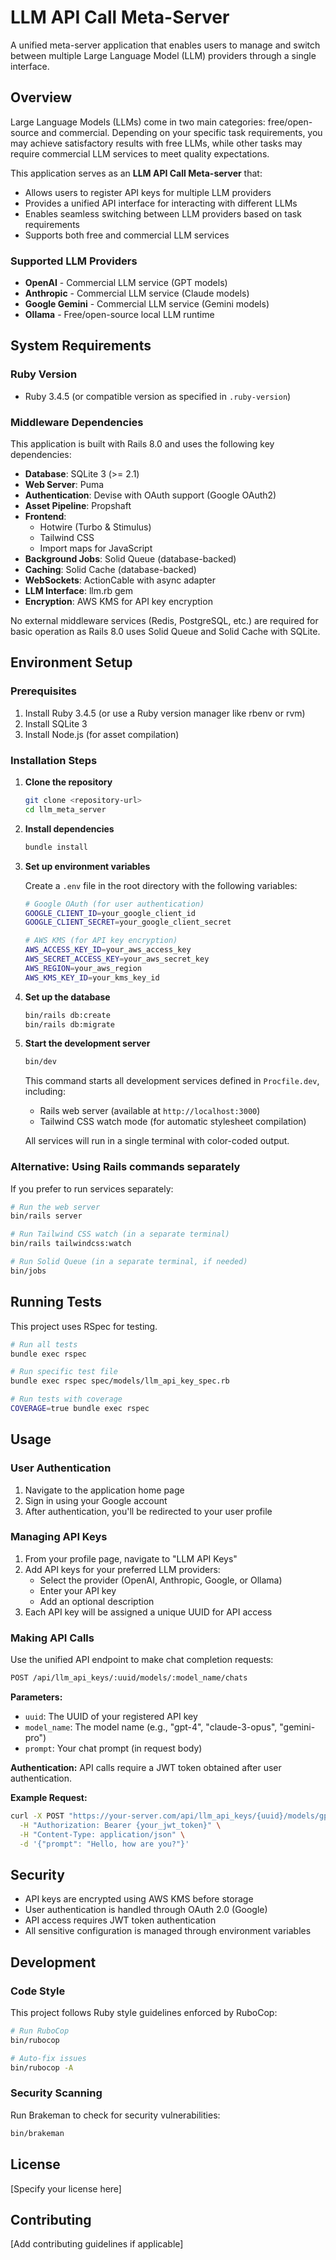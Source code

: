 # LLM API Call Meta-Server

A unified meta-server application that enables users to manage and switch between multiple Large Language Model (LLM) providers through a single interface.

## Overview

Large Language Models (LLMs) come in two main categories: free/open-source and commercial. Depending on your specific task requirements, you may achieve satisfactory results with free LLMs, while other tasks may require commercial LLM services to meet quality expectations.

This application serves as an **LLM API Call Meta-server** that:
- Allows users to register API keys for multiple LLM providers
- Provides a unified API interface for interacting with different LLMs
- Enables seamless switching between LLM providers based on task requirements
- Supports both free and commercial LLM services

### Supported LLM Providers

- **OpenAI** - Commercial LLM service (GPT models)
- **Anthropic** - Commercial LLM service (Claude models)
- **Google Gemini** - Commercial LLM service (Gemini models)
- **Ollama** - Free/open-source local LLM runtime

## System Requirements

### Ruby Version
- Ruby 3.4.5 (or compatible version as specified in `.ruby-version`)

### Middleware Dependencies

This application is built with Rails 8.0 and uses the following key dependencies:

- **Database**: SQLite 3 (>= 2.1)
- **Web Server**: Puma
- **Authentication**: Devise with OAuth support (Google OAuth2)
- **Asset Pipeline**: Propshaft
- **Frontend**: 
  - Hotwire (Turbo & Stimulus)
  - Tailwind CSS
  - Import maps for JavaScript
- **Background Jobs**: Solid Queue (database-backed)
- **Caching**: Solid Cache (database-backed)
- **WebSockets**: ActionCable with async adapter
- **LLM Interface**: llm.rb gem
- **Encryption**: AWS KMS for API key encryption

No external middleware services (Redis, PostgreSQL, etc.) are required for basic operation as Rails 8.0 uses Solid Queue and Solid Cache with SQLite.

## Environment Setup

### Prerequisites

1. Install Ruby 3.4.5 (or use a Ruby version manager like rbenv or rvm)
2. Install SQLite 3
3. Install Node.js (for asset compilation)

### Installation Steps

1. **Clone the repository**
   ```bash
   git clone <repository-url>
   cd llm_meta_server
   ```

2. **Install dependencies**
   ```bash
   bundle install
   ```

3. **Set up environment variables**
   
   Create a `.env` file in the root directory with the following variables:
   ```bash
   # Google OAuth (for user authentication)
   GOOGLE_CLIENT_ID=your_google_client_id
   GOOGLE_CLIENT_SECRET=your_google_client_secret
   
   # AWS KMS (for API key encryption)
   AWS_ACCESS_KEY_ID=your_aws_access_key
   AWS_SECRET_ACCESS_KEY=your_aws_secret_key
   AWS_REGION=your_aws_region
   AWS_KMS_KEY_ID=your_kms_key_id
   ```

4. **Set up the database**
   ```bash
   bin/rails db:create
   bin/rails db:migrate
   ```

5. **Start the development server**
   ```bash
   bin/dev
   ```
   
   This command starts all development services defined in `Procfile.dev`, including:
   - Rails web server (available at `http://localhost:3000`)
   - Tailwind CSS watch mode (for automatic stylesheet compilation)
   
   All services will run in a single terminal with color-coded output.

### Alternative: Using Rails commands separately

If you prefer to run services separately:

```bash
# Run the web server
bin/rails server

# Run Tailwind CSS watch (in a separate terminal)
bin/rails tailwindcss:watch

# Run Solid Queue (in a separate terminal, if needed)
bin/jobs
```

## Running Tests

This project uses RSpec for testing.

```bash
# Run all tests
bundle exec rspec

# Run specific test file
bundle exec rspec spec/models/llm_api_key_spec.rb

# Run tests with coverage
COVERAGE=true bundle exec rspec
```

## Usage

### User Authentication

1. Navigate to the application home page
2. Sign in using your Google account
3. After authentication, you'll be redirected to your user profile

### Managing API Keys

1. From your profile page, navigate to "LLM API Keys"
2. Add API keys for your preferred LLM providers:
   - Select the provider (OpenAI, Anthropic, Google, or Ollama)
   - Enter your API key
   - Add an optional description
3. Each API key will be assigned a unique UUID for API access

### Making API Calls

Use the unified API endpoint to make chat completion requests:

```bash
POST /api/llm_api_keys/:uuid/models/:model_name/chats
```

**Parameters:**
- `uuid`: The UUID of your registered API key
- `model_name`: The model name (e.g., "gpt-4", "claude-3-opus", "gemini-pro")
- `prompt`: Your chat prompt (in request body)

**Authentication:**
API calls require a JWT token obtained after user authentication.

**Example Request:**
```bash
curl -X POST "https://your-server.com/api/llm_api_keys/{uuid}/models/gpt-4/chats" \
  -H "Authorization: Bearer {your_jwt_token}" \
  -H "Content-Type: application/json" \
  -d '{"prompt": "Hello, how are you?"}'
```

## Security

- API keys are encrypted using AWS KMS before storage
- User authentication is handled through OAuth 2.0 (Google)
- API access requires JWT token authentication
- All sensitive configuration is managed through environment variables

## Development

### Code Style

This project follows Ruby style guidelines enforced by RuboCop:

```bash
# Run RuboCop
bin/rubocop

# Auto-fix issues
bin/rubocop -A
```

### Security Scanning

Run Brakeman to check for security vulnerabilities:

```bash
bin/brakeman
```

## License

[Specify your license here]

## Contributing

[Add contributing guidelines if applicable]
